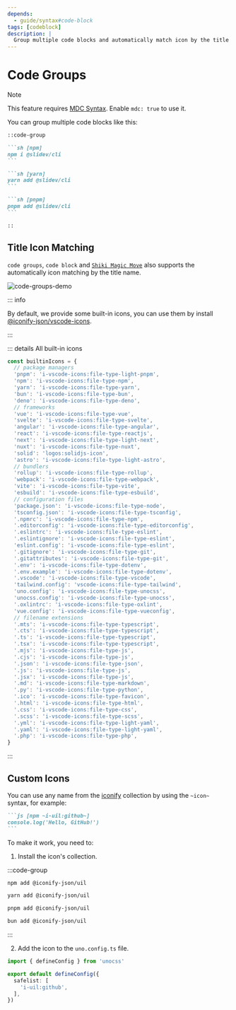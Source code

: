 ```yaml
---
depends:
  - guide/syntax#code-block
tags: [codeblock]
description: |
  Group multiple code blocks and automatically match icon by the title name.
---
```


# Code Groups

> [!NOTE]
> This feature requires [MDC Syntax](/features/mdc#mdc-syntax). Enable `mdc: true` to use it.

You can group multiple code blocks like this:

````md
::code-group

```sh [npm]
npm i @slidev/cli
```

```sh [yarn]
yarn add @slidev/cli
```

```sh [pnpm]
pnpm add @slidev/cli
```

::
````

## Title Icon Matching

`code groups`, `code block` and [`Shiki Magic Move`](/features/shiki-magic-move) also supports the automatically icon matching by the title name.

![code-groups-demo](/assets/code-groups-demo.png)

::: info

By default, we provide some built-in icons, you can use them by install [@iconify-json/vscode-icons](https://www.npmjs.com/package/@iconify-json/vscode-icons).

:::

::: details All built-in icons

```js
const builtinIcons = {
  // package managers
  'pnpm': 'i-vscode-icons:file-type-light-pnpm',
  'npm': 'i-vscode-icons:file-type-npm',
  'yarn': 'i-vscode-icons:file-type-yarn',
  'bun': 'i-vscode-icons:file-type-bun',
  'deno': 'i-vscode-icons:file-type-deno',
  // frameworks
  'vue': 'i-vscode-icons:file-type-vue',
  'svelte': 'i-vscode-icons:file-type-svelte',
  'angular': 'i-vscode-icons:file-type-angular',
  'react': 'i-vscode-icons:file-type-reactjs',
  'next': 'i-vscode-icons:file-type-light-next',
  'nuxt': 'i-vscode-icons:file-type-nuxt',
  'solid': 'logos:solidjs-icon',
  'astro': 'i-vscode-icons:file-type-light-astro',
  // bundlers
  'rollup': 'i-vscode-icons:file-type-rollup',
  'webpack': 'i-vscode-icons:file-type-webpack',
  'vite': 'i-vscode-icons:file-type-vite',
  'esbuild': 'i-vscode-icons:file-type-esbuild',
  // configuration files
  'package.json': 'i-vscode-icons:file-type-node',
  'tsconfig.json': 'i-vscode-icons:file-type-tsconfig',
  '.npmrc': 'i-vscode-icons:file-type-npm',
  '.editorconfig': 'i-vscode-icons:file-type-editorconfig',
  '.eslintrc': 'i-vscode-icons:file-type-eslint',
  '.eslintignore': 'i-vscode-icons:file-type-eslint',
  'eslint.config': 'i-vscode-icons:file-type-eslint',
  '.gitignore': 'i-vscode-icons:file-type-git',
  '.gitattributes': 'i-vscode-icons:file-type-git',
  '.env': 'i-vscode-icons:file-type-dotenv',
  '.env.example': 'i-vscode-icons:file-type-dotenv',
  '.vscode': 'i-vscode-icons:file-type-vscode',
  'tailwind.config': 'vscode-icons:file-type-tailwind',
  'uno.config': 'i-vscode-icons:file-type-unocss',
  'unocss.config': 'i-vscode-icons:file-type-unocss',
  '.oxlintrc': 'i-vscode-icons:file-type-oxlint',
  'vue.config': 'i-vscode-icons:file-type-vueconfig',
  // filename extensions
  '.mts': 'i-vscode-icons:file-type-typescript',
  '.cts': 'i-vscode-icons:file-type-typescript',
  '.ts': 'i-vscode-icons:file-type-typescript',
  '.tsx': 'i-vscode-icons:file-type-typescript',
  '.mjs': 'i-vscode-icons:file-type-js',
  '.cjs': 'i-vscode-icons:file-type-js',
  '.json': 'i-vscode-icons:file-type-json',
  '.js': 'i-vscode-icons:file-type-js',
  '.jsx': 'i-vscode-icons:file-type-js',
  '.md': 'i-vscode-icons:file-type-markdown',
  '.py': 'i-vscode-icons:file-type-python',
  '.ico': 'i-vscode-icons:file-type-favicon',
  '.html': 'i-vscode-icons:file-type-html',
  '.css': 'i-vscode-icons:file-type-css',
  '.scss': 'i-vscode-icons:file-type-scss',
  '.yml': 'i-vscode-icons:file-type-light-yaml',
  '.yaml': 'i-vscode-icons:file-type-light-yaml',
  '.php': 'i-vscode-icons:file-type-php',
}
```

:::

## Custom Icons

You can use any name from the [iconify](https://icones.js.org) collection by using the `~icon~` syntax, for example:

````md
```js [npm ~i-uil:github~]
console.log('Hello, GitHub!')
```
````

To make it work, you need to:

1. Install the icon's collection.

:::code-group

```sh [npm]
npm add @iconify-json/uil
```

```sh [yarn]
yarn add @iconify-json/uil
```

```sh [pnpm]
pnpm add @iconify-json/uil
```

```sh [bun]
bun add @iconify-json/uil
```

:::

2. Add the icon to the `uno.config.ts` file.

```ts [uno.config.ts] {4-6}
import { defineConfig } from 'unocss'

export default defineConfig({
  safelist: [
    'i-uil:github',
  ],
})
```
